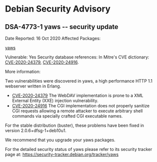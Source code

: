 
Debian Security Advisory
========================


DSA-4773-1 yaws -- security update
----------------------------------



Date Reported:
16 Oct 2020
Affected Packages:

[yaws](https://packages.debian.org/src:yaws)

Vulnerable:
Yes
Security database references:
In Mitre's CVE dictionary: [CVE-2020-24379](https://security-tracker.debian.org/tracker/CVE-2020-24379), [CVE-2020-24916](https://security-tracker.debian.org/tracker/CVE-2020-24916).  

More information:

Two vulnerabilities were discovered in yaws, a high performance HTTP 1.1
webserver written in Erlang.


* [CVE-2020-24379](https://security-tracker.debian.org/tracker/CVE-2020-24379)
The WebDAV implementation is prone to a XML External Entity (XXE)
 injection vulnerability.
* [CVE-2020-24916](https://security-tracker.debian.org/tracker/CVE-2020-24916)
The CGI implementation does not properly sanitize CGI requests
 allowing a remote attacker to execute arbitrary shell commands via
 specially crafted CGI executable names.


For the stable distribution (buster), these problems have been fixed in
version 2.0.6+dfsg-1+deb10u1.


We recommend that you upgrade your yaws packages.


For the detailed security status of yaws please refer to its security
tracker page at:
<https://security-tracker.debian.org/tracker/yaws>





